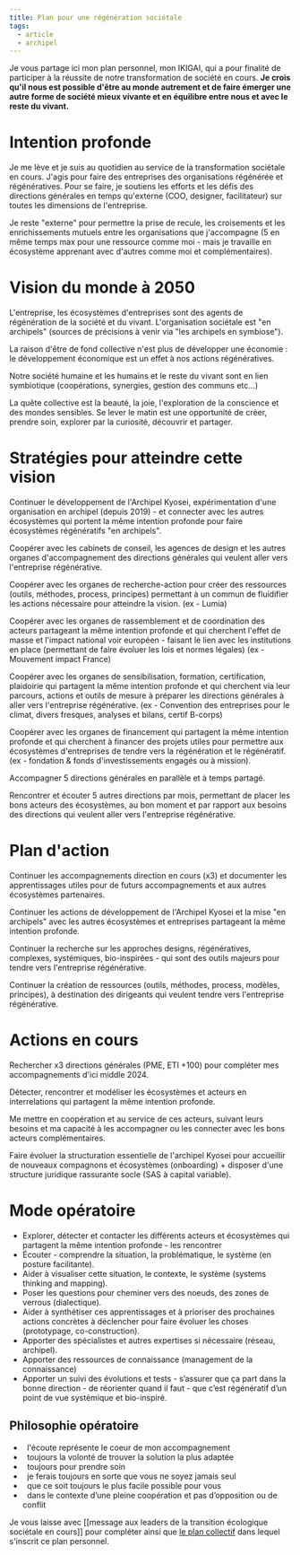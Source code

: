 ```yaml
---
title: Plan pour une régénération sociétale
tags:
  - article
  - archipel
---
```

Je vous partage ici mon plan personnel, mon IKIGAI, qui a pour finalité de participer à la réussite de notre transformation de société en cours. **Je crois qu'il nous est possible d'être au monde autrement et de faire émerger une autre forme de société mieux vivante et en équilibre entre nous et avec le reste du vivant.**

# Intention profonde

Je me lève et je suis au quotidien au service de la transformation sociétale en cours. J'agis pour faire des entreprises des organisations régénérée et régénératives. Pour se faire, je soutiens les efforts et les défis des directions générales en temps qu'externe (COO, designer, facilitateur) sur toutes les dimensions de l'entreprise.

Je reste "externe" pour permettre la prise de recule, les croisements et les enrichissements mutuels entre les organisations que j'accompagne (5 en même temps max pour une ressource comme moi - mais je travaille en écosystème apprenant avec d'autres comme moi et complémentaires).

# Vision du monde à 2050

L'entreprise, les écosystèmes d'entreprises sont des agents de régénération de la société et du vivant. L'organisation sociétale est "en archipels" (sources de précisions à venir via "les archipels en symbiose").

La raison d'être de fond collective n'est plus de développer une économie : le développement économique est un effet à nos actions régénératives.

Notre société humaine et les humains et le reste du vivant sont en lien symbiotique (coopérations, synergies, gestion des communs etc...)

La quête collective est la beauté, la joie, l'exploration de la conscience et des mondes sensibles. Se lever le matin est une opportunité de créer, prendre soin, explorer par la curiosité, découvrir et partager.

# Stratégies pour atteindre cette vision

Continuer le développement de l'Archipel Kyosei, expérimentation d'une organisation en archipel (depuis 2019) - et connecter avec les autres écosystèmes qui portent la même intention profonde pour faire écosystèmes régénératifs "en archipels".

Coopérer avec les cabinets de conseil, les agences de design et les autres organes d'accompagnement des directions générales qui veulent aller vers l'entreprise régénérative.

Coopérer avec les organes de recherche-action pour créer des ressources (outils, méthodes, process, principes) permettant à un commun de fluidifier les actions nécessaire pour atteindre la vision. (ex - Lumia)

Coopérer avec les organes de rassemblement et de coordination des acteurs partageant la même intention profonde et qui cherchent l'effet de masse et l'impact national voir européen - faisant le lien avec les institutions en place (permettant de faire évoluer les lois et normes légales) (ex - Mouvement impact France)

Coopérer avec les organes de sensibilisation, formation, certification, plaidoirie qui partagent la même intention profonde et qui cherchent via leur parcours, actions et outils de mesure à préparer les directions générales à aller vers l'entreprise régénérative. (ex - Convention des entreprises pour le climat, divers fresques, analyses et bilans, certif B-corps)

Coopérer avec les organes de financement qui partagent la même intention profonde et qui cherchent à financer des projets utiles pour permettre aux écosystèmes d'entreprises de tendre vers la régénération et le régénératif. (ex - fondation & fonds d'investissements engagés ou à mission).

Accompagner 5 directions générales en parallèle et à temps partagé.

Rencontrer et écouter 5 autres directions par mois, permettant de placer les bons acteurs des écosystèmes, au bon moment et par rapport aux besoins des directions qui veulent aller vers l'entreprise régénérative.

# Plan d'action

Continuer les accompagnements direction en cours (x3) et documenter les apprentissages utiles pour de futurs accompagnements et aux autres écosystèmes partenaires.

Continuer les actions de développement de l'Archipel Kyosei et la mise "en archipels" avec les autres écosystèmes et entreprises partageant la même intention profonde.

Continuer la recherche sur les approches designs, régénératives, complexes, systémiques, bio-inspirées - qui sont des outils majeurs pour tendre vers l'entreprise régénérative.

Continuer la création de ressources (outils, méthodes, process, modèles, principes), à destination des dirigeants qui veulent tendre vers l'entreprise régénérative.

# Actions en cours

Rechercher x3 directions générales (PME, ETI +100) pour compléter mes accompagnements d'ici middle 2024.

Détecter, rencontrer et modéliser les écosystèmes et acteurs en interrelations qui partagent la même intention profonde.

Me mettre en coopération et au service de ces acteurs, suivant leurs besoins et ma capacité à les accompagner ou les connecter avec les bons acteurs complémentaires.

Faire évoluer la structuration essentielle de l'archipel Kyosei pour accueillir de nouveaux compagnons et écosystèmes (onboarding) + disposer d'une structure juridique rassurante socle (SAS à capital variable).

# Mode opératoire

- Explorer, détecter et contacter les différents acteurs et écosystèmes qui partagent la même intention profonde - les rencontrer
- Écouter - comprendre la situation, la problématique, le système (en posture facilitante).
- Aider à visualiser cette situation, le contexte, le système (systems thinking and mapping).
- Poser les questions pour cheminer vers des noeuds, des zones de verrous (dialectique).
- Aider à synthétiser ces apprentissages et à prioriser des prochaines actions concrètes à déclencher pour faire évoluer les choses (prototypage, co-construction).
- Apporter des spécialistes et autres expertises si nécessaire (réseau, archipel).
- Apporter des ressources de connaissance (management de la connaissance)
- Apporter un suivi des évolutions et tests - s’assurer que ça part dans la bonne direction - de réorienter quand il faut - que c’est régénératif d’un point de vue systémique et bio-inspiré.

## Philosophie opératoire

-   l'écoute représente le coeur de mon accompagnement
-   toujours la volonté de trouver la solution la plus adaptée
-   toujours pour prendre soin
-   je ferais toujours en sorte que vous ne soyez jamais seul
-   que ce soit toujours le plus facile possible pour vous
-   dans le contexte d’une pleine coopération et pas d’opposition ou de conflit

  

Je vous laisse avec [[message aux leaders de la transition écologique sociétale en cours]] pour compléter ainsi que [le plan collectif](https://archipel-kyosei.notion.site/Plan-collectif-pour-r-g-n-rer-la-soci-t-db4154c8570d41c6b29128c05b9a44bd?pvs=4) dans lequel s'inscrit ce plan personnel.